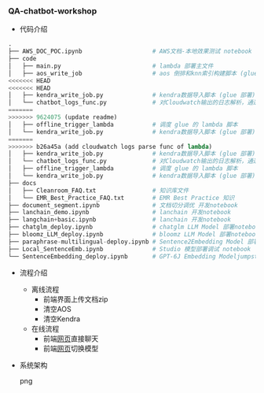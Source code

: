 ### QA-chatbot-workshop

- 代码介绍

```python
.
├── AWS_DOC_POC.ipynb                    # AWS文档-本地效果测试 notebook
├── code
│   ├── main.py                          # lambda 部署主文件
│   ├── aos_write_job                    # aos 倒排和knn索引构建脚本 (glue 部署)
<<<<<<< HEAD
<<<<<<< HEAD
│   ├── kendra_write_job.py              # kendra数据导入脚本 (glue 部署)
│   └── chatbot_logs_func.py             # 对Cloudwatch输出的日志解析，通过KDF同步到OpenSearch (lambda 脚本)
=======
>>>>>>> 9624075 (update readme)
│   ├── offline_trigger_lambda           # 调度 glue 的 lambda 脚本
│   └── kendra_write_job.py              # kendra数据导入脚本 (glue 部署)
=======
>>>>>>> b26a45a (add cloudwatch logs parse func of lambda)
│   ├── kendra_write_job.py              # kendra数据导入脚本 (glue 部署)
│   └── chatbot_logs_func.py             # 对Cloudwatch输出的日志解析，通过KDF同步到OpenSearch (lambda 脚本)
│   ├── offline_trigger_lambda           # 调度 glue 的 lambda 脚本
│   └── kendra_write_job.py              # kendra数据导入脚本 (glue 部署)
├── docs
│   ├── Cleanroom_FAQ.txt                # 知识库文件
│   └── EMR_Best_Practice_FAQ.txt        # EMR Best Practice 知识
├── document_segment.ipynb               # 文档切分调优 开发notebook
├── lanchain_demo.ipynb                  # lanchain 开发notebook
├── langchain+basic.ipynb                # lanchain 开发notebook
├── chatglm_deploy.ipynb                 # chatglm LLM Model 部署notebook
├── bloomz_LLM_deploy.ipynb              # bloomz LLM Model 部署notebook
├── paraphrase-multilingual-deploy.ipynb # Sentence2Embedding Model 部署notebook
├── Local_SentenceEmb.ipynb              # Studio 模型部署调试 notebook
└── SentenceEmbedding_deploy.ipynb       # GPT-6J Embedding Modeljumpstart部署 notebook
```

- 流程介绍

  - 离线流程
    - 前端界面上传文档zip
    - 清空AOS
    - 清空Kendra
  - 在线流程
    - 前端[网页](http://chatbot-alb-1653663846.us-east-1.elb.amazonaws.com:9988/)直接聊天
    - 前端[网页](http://chatbot-alb-1653663846.us-east-1.elb.amazonaws.com:9988/)切换模型

- 系统架构

  png
